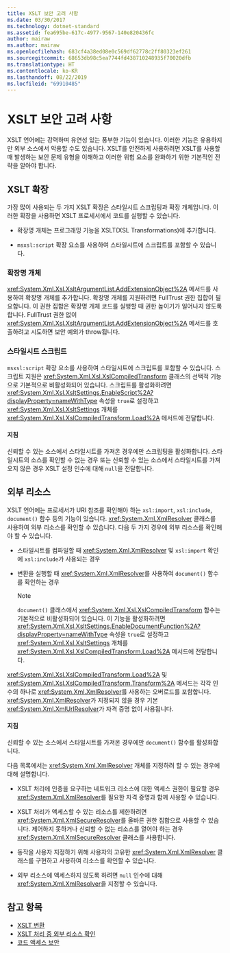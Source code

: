 ```yaml
---
title: XSLT 보안 고려 사항
ms.date: 03/30/2017
ms.technology: dotnet-standard
ms.assetid: fea695be-617c-4977-9567-140e820436fc
author: mairaw
ms.author: mairaw
ms.openlocfilehash: 683cf4a38ed08e0c569df62778c2ff80323ef261
ms.sourcegitcommit: 68653db98c5ea7744fd438710248935f70020dfb
ms.translationtype: HT
ms.contentlocale: ko-KR
ms.lasthandoff: 08/22/2019
ms.locfileid: "69910485"
---
```

# <a name="xslt-security-considerations"></a>XSLT 보안 고려 사항
XSLT 언어에는 강력하며 유연성 있는 풍부한 기능이 있습니다. 이러한 기능은 유용하지만 외부 소스에서 악용할 수도 있습니다. XSLT를 안전하게 사용하려면 XSLT를 사용할 때 발생하는 보안 문제 유형을 이해하고 이러한 위험 요소를 완화하기 위한 기본적인 전략을 알아야 합니다.  
  
## <a name="xslt-extensions"></a>XSLT 확장  
 가장 많이 사용되는 두 가지 XSLT 확장은 스타일시트 스크립팅과 확장 개체입니다. 이러한 확장을 사용하면 XSLT 프로세서에서 코드를 실행할 수 있습니다.  
  
- 확장명 개체는 프로그래밍 기능을 XSLT(XSL Transformations)에 추가합니다.  
  
- `msxsl:script` 확장 요소를 사용하여 스타일시트에 스크립트를 포함할 수 있습니다.  
  
### <a name="extension-objects"></a>확장명 개체  
 <xref:System.Xml.Xsl.XsltArgumentList.AddExtensionObject%2A> 메서드를 사용하여 확장명 개체를 추가합니다. 확장명 개체를 지원하려면 FullTrust 권한 집합이 필요합니다. 이 권한 집합은 확장명 개체 코드를 실행할 때 권한 높이기가 일어나지 않도록 합니다. FullTrust 권한 없이 <xref:System.Xml.Xsl.XsltArgumentList.AddExtensionObject%2A> 메서드를 호출하려고 시도하면 보안 예외가 throw됩니다.  
  
### <a name="style-sheet-scripts"></a>스타일시트 스크립트  
 `msxsl:script` 확장 요소를 사용하여 스타일시트에 스크립트를 포함할 수 있습니다. 스크립트 지원은 <xref:System.Xml.Xsl.XslCompiledTransform> 클래스의 선택적 기능으로 기본적으로 비활성화되어 있습니다. 스크립트를 활성화하려면 <xref:System.Xml.Xsl.XsltSettings.EnableScript%2A?displayProperty=nameWithType> 속성을 `true`로 설정하고 <xref:System.Xml.Xsl.XsltSettings> 개체를 <xref:System.Xml.Xsl.XslCompiledTransform.Load%2A> 메서드에 전달합니다.  
  
#### <a name="guidelines"></a>지침  
 신뢰할 수 있는 소스에서 스타일시트를 가져온 경우에만 스크립팅을 활성화합니다. 스타일시트의 소스를 확인할 수 없는 경우 또는 신뢰할 수 있는 소스에서 스타일시트를 가져오지 않은 경우 XSLT 설정 인수에 대해 `null`을 전달합니다.  
  
## <a name="external-resources"></a>외부 리소스  
 XSLT 언어에는 프로세서가 URI 참조를 확인해야 하는 `xsl:import`, `xsl:include`, `document()` 함수 등의 기능이 있습니다. <xref:System.Xml.XmlResolver> 클래스를 사용하여 외부 리소스를 확인할 수 있습니다. 다음 두 가지 경우에 외부 리소스를 확인해야 할 수 있습니다.  
  
- 스타일시트를 컴파일할 때 <xref:System.Xml.XmlResolver> 및 `xsl:import` 확인에 `xsl:include`가 사용되는 경우  
  
- 변환을 실행할 때 <xref:System.Xml.XmlResolver>를 사용하여 `document()` 함수를 확인하는 경우  
  
    > [!NOTE]
    > `document()` 클래스에서 <xref:System.Xml.Xsl.XslCompiledTransform> 함수는 기본적으로 비활성화되어 있습니다. 이 기능을 활성화하려면 <xref:System.Xml.Xsl.XsltSettings.EnableDocumentFunction%2A?displayProperty=nameWithType> 속성을 `true`로 설정하고 <xref:System.Xml.Xsl.XsltSettings> 개체를 <xref:System.Xml.Xsl.XslCompiledTransform.Load%2A> 메서드에 전달합니다.  
  
 <xref:System.Xml.Xsl.XslCompiledTransform.Load%2A> 및 <xref:System.Xml.Xsl.XslCompiledTransform.Transform%2A> 메서드는 각각 인수의 하나로 <xref:System.Xml.XmlResolver>를 사용하는 오버로드를 포함합니다. <xref:System.Xml.XmlResolver>가 지정되지 않을 경우 기본 <xref:System.Xml.XmlUrlResolver>가 자격 증명 없이 사용됩니다.  
  
#### <a name="guidelines"></a>지침  
 신뢰할 수 있는 소스에서 스타일시트를 가져온 경우에만 `document()` 함수를 활성화합니다.  
  
 다음 목록에서는 <xref:System.Xml.XmlResolver> 개체를 지정하려 할 수 있는 경우에 대해 설명합니다.  
  
- XSLT 처리에 인증을 요구하는 네트워크 리소스에 대한 액세스 권한이 필요할 경우 <xref:System.Xml.XmlResolver>를 필요한 자격 증명과 함께 사용할 수 있습니다.  
  
- XSLT 처리가 액세스할 수 있는 리소스를 제한하려면 <xref:System.Xml.XmlSecureResolver>를 올바른 권한 집합으로 사용할 수 있습니다. 제어하지 못하거나 신뢰할 수 없는 리소스를 열어야 하는 경우 <xref:System.Xml.XmlSecureResolver> 클래스를 사용합니다.  
  
- 동작을 사용자 지정하기 위해 사용자의 고유한 <xref:System.Xml.XmlResolver> 클래스를 구현하고 사용하여 리소스를 확인할 수 있습니다.  
  
- 외부 리소스에 액세스하지 않도록 하려면 `null` 인수에 대해 <xref:System.Xml.XmlResolver>을 지정할 수 있습니다.  
  
## <a name="see-also"></a>참고 항목

- [XSLT 변환](../../../../docs/standard/data/xml/xslt-transformations.md)
- [XSLT 처리 중 외부 리소스 확인](../../../../docs/standard/data/xml/resolving-external-resources-during-xslt-processing.md)
- [코드 액세스 보안](../../../../docs/framework/misc/code-access-security.md)
